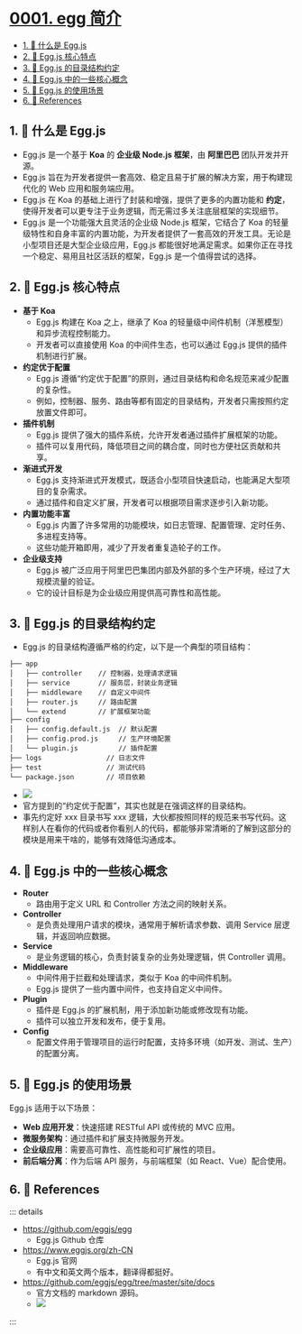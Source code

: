 # [0001. egg 简介](https://github.com/tnotesjs/TNotes.egg/tree/main/notes/0001.%20egg%20%E7%AE%80%E4%BB%8B)

<!-- region:toc -->

- [1. 📒 什么是 Egg.js](#1--什么是-eggjs)
- [2. 📒 Egg.js 核心特点](#2--eggjs-核心特点)
- [3. 📒 Egg.js 的目录结构约定](#3--eggjs-的目录结构约定)
- [4. 📒 Egg.js 中的一些核心概念](#4--eggjs-中的一些核心概念)
- [5. 📒 Egg.js 的使用场景](#5--eggjs-的使用场景)
- [6. 🔗 References](#6--references)

<!-- endregion:toc -->

## 1. 📒 什么是 Egg.js

- Egg.js 是一个基于 **Koa** 的 **企业级 Node.js 框架**，由 **阿里巴巴** 团队开发并开源。
- Egg.js 旨在为开发者提供一套高效、稳定且易于扩展的解决方案，用于构建现代化的 Web 应用和服务端应用。
- Egg.js 在 Koa 的基础上进行了封装和增强，提供了更多的内置功能和 **约定**，使得开发者可以更专注于业务逻辑，而无需过多关注底层框架的实现细节。
- Egg.js 是一个功能强大且灵活的企业级 Node.js 框架，它结合了 Koa 的轻量级特性和自身丰富的内置功能，为开发者提供了一套高效的开发工具。无论是小型项目还是大型企业级应用，Egg.js 都能很好地满足需求。如果你正在寻找一个稳定、易用且社区活跃的框架，Egg.js 是一个值得尝试的选择。

## 2. 📒 Egg.js 核心特点

- **基于 Koa**
  - Egg.js 构建在 Koa 之上，继承了 Koa 的轻量级中间件机制（洋葱模型）和异步流程控制能力。
  - 开发者可以直接使用 Koa 的中间件生态，也可以通过 Egg.js 提供的插件机制进行扩展。
- **约定优于配置**
  - Egg.js 遵循“约定优于配置”的原则，通过目录结构和命名规范来减少配置的复杂性。
  - 例如，控制器、服务、路由等都有固定的目录结构，开发者只需按照约定放置文件即可。
- **插件机制**
  - Egg.js 提供了强大的插件系统，允许开发者通过插件扩展框架的功能。
  - 插件可以复用代码，降低项目之间的耦合度，同时也方便社区贡献和共享。
- **渐进式开发**
  - Egg.js 支持渐进式开发模式，既适合小型项目快速启动，也能满足大型项目的复杂需求。
  - 通过插件和自定义扩展，开发者可以根据项目需求逐步引入新功能。
- **内置功能丰富**
  - Egg.js 内置了许多常用的功能模块，如日志管理、配置管理、定时任务、多进程支持等。
  - 这些功能开箱即用，减少了开发者重复造轮子的工作。
- **企业级支持**
  - Egg.js 被广泛应用于阿里巴巴集团内部及外部的多个生产环境，经过了大规模流量的验证。
  - 它的设计目标是为企业级应用提供高可靠性和高性能。

## 3. 📒 Egg.js 的目录结构约定

- Egg.js 的目录结构遵循严格的约定，以下是一个典型的项目结构：

```
├── app
│   ├── controller    // 控制器，处理请求逻辑
│   ├── service       // 服务层，封装业务逻辑
│   ├── middleware    // 自定义中间件
│   ├── router.js     // 路由配置
│   └── extend        // 扩展框架功能
├── config
│   ├── config.default.js  // 默认配置
│   ├── config.prod.js     // 生产环境配置
│   └── plugin.js          // 插件配置
├── logs                // 日志文件
├── test                // 测试代码
└── package.json        // 项目依赖
```

- ![](https://cdn.jsdelivr.net/gh/tnotesjs/imgs@main/2025-03-06-16-19-33.png)
- 官方提到的“约定优于配置”，其实也就是在强调这样的目录结构。
- 事先约定好 xxx 目录书写 xxx 逻辑，大伙都按照同样的规范来书写代码。这样别人在看你的代码或者你看别人的代码，都能够非常清晰的了解到这部分的模块是用来干啥的，能够有效降低沟通成本。

## 4. 📒 Egg.js 中的一些核心概念

- **Router**
  - 路由用于定义 URL 和 Controller 方法之间的映射关系。
- **Controller**
  - 是负责处理用户请求的模块，通常用于解析请求参数、调用 Service 层逻辑，并返回响应数据。
- **Service**
  - 是业务逻辑的核心，负责封装复杂的业务处理逻辑，供 Controller 调用。
- **Middleware**
  - 中间件用于拦截和处理请求，类似于 Koa 的中间件机制。
  - Egg.js 提供了一些内置中间件，也支持自定义中间件。
- **Plugin**
  - 插件是 Egg.js 的扩展机制，用于添加新功能或修改现有功能。
  - 插件可以独立开发和发布，便于复用。
- **Config**
  - 配置文件用于管理项目的运行时配置，支持多环境（如开发、测试、生产）的配置分离。

## 5. 📒 Egg.js 的使用场景

Egg.js 适用于以下场景：

- **Web 应用开发**：快速搭建 RESTful API 或传统的 MVC 应用。
- **微服务架构**：通过插件和扩展支持微服务开发。
- **企业级应用**：需要高可靠性、高性能和可扩展性的项目。
- **前后端分离**：作为后端 API 服务，与前端框架（如 React、Vue）配合使用。

## 6. 🔗 References

::: details

- https://github.com/eggjs/egg
  - Egg.js Github 仓库
- https://www.eggjs.org/zh-CN
  - Egg.js 官网
  - 有中文和英文两个版本，翻译得都挺好。
- https://github.com/eggjs/egg/tree/master/site/docs
  - 官方文档的 markdown 源码。
  - ![](https://cdn.jsdelivr.net/gh/tnotesjs/imgs@main/2025-03-26-22-33-19.png)

:::
